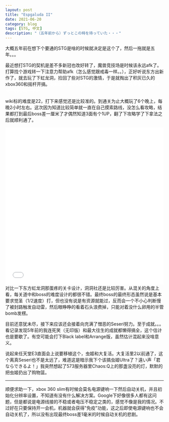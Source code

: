 ```yaml
---
layout: post
title: "Espgaluda II"
date: 2021-06-20
category: blog
tags: [STG, 中文]
description: "（五年前から）ずっとこの時を待っていた・・・"
---
```


大概五年前在想下个要通的STG是啥的时候就决定是这个了，然后一拖就是五年。。。

最近想打STG的契机是差不多新冠也改好转了，魔兽竞技场是时候该永远afk了。打算找个游戏转一下注意力帮助afk（怎么感觉跟戒毒一样。。），正好听说东方出新作了，就去玩了下虹龙洞，捡回了些对STG的激情，于是就掏出了积灰已久的xbox360和摇杆开搞。<span style="color:white">~~说起来虹龙洞的感想还没谈，玩了快两年的竞技场有空也找个机会骂一下。~~</span>

wiki标的难度是22，打下来感觉还是比较准的。到通关为止大概玩了6个晚上，每晚2小时左右。这次因为知道比较简单就一直在自己摸索路线，没怎么看攻略，结果都打到最后boss差一厘米了才偶然知道3面有个1UP，翻了下攻略学了下拿法之后就顺利通了。

<iframe style="width: 100%; height: 500px" src="//player.bilibili.com/player.html?aid=758744959&bvid=BV1564y197GP&cid=357017051&page=1" scrolling="no" border="0" frameborder="no" framespacing="0" allowfullscreen="true"> </iframe>

<br/>
对比一下东方虹龙洞那蛋疼的关卡设计，洞洞社还是比较厉害。从混关的角度上看，每关道中和boss的难度设计的都很不错。最终boss的最终形态虽然说是基本要求觉圣（1/2速度）打，但也没有说是有资源就能过，反而会一个不小心判断慢了被封路触发自动雷，然后眼睁睁的看着石头浪费掉，只能对着没什么卵用的半管bomb发楞。

目前还意犹未尽，接下来应该还会接着向充满了憎恶的Seseri努力。至于成就。。。看记录发现5年前的我连死笑（无印版）和最大往生的成就都懒得搞全，这个估计也是要歇了。有空可能会打下Black label和Arrange版，虽然估计混起来没啥意义。

说起来任天堂E3直面会上说要移植这个，虫姬和大复活。大复活里2以前通了，这个离真Seseri也不是太远了，难道这是暗示我下个该搞虫姬Ultra了？遠い声「君ならできるよ！」我突然想起了573服务器里Chaos:Q上的那盏没亮的灯，默默的把虫姬扔出了购物篮。<span style="color:white">~~好吧其实还有个原因是某个大盒子里有~~</span>

<hr style="margin: 16px 0" />

顺便求助一下，xbox 360 slim有时候会莫名电源键响一下然后自动关机，并且初始化分辨率设置，不知道有没有什么解决方案。Google下好像很多人都有这问题，但是都说是电源线接的不稳或者电压不稳定之类的，感觉不像是我的情况。不过好在只要保持开一会机，机器就会获得"免疫"功能，这之后即使电源键响也不会自动关机了，所以没有出现最终boss差1毫米的时候自动关机的悲剧。
